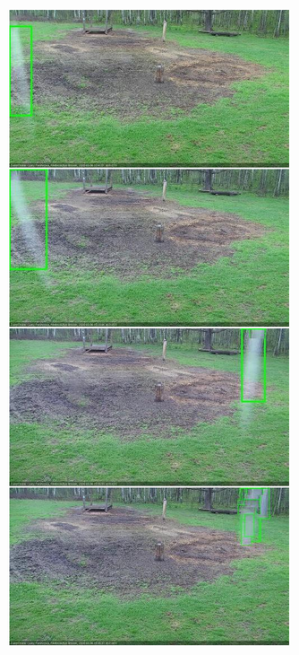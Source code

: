 ![20200506-123414-130418](in2/20200506/20200506-123414-130418_0_.jpg)
![20200506-150505-153509](in2/20200506/20200506-150505-153509_0_.jpg)
![20200506-153515-160519](in2/20200506/20200506-153515-160519_0_.jpg)
![20200506-160526-163530](in2/20200506/20200506-160526-163530_0_.jpg)
